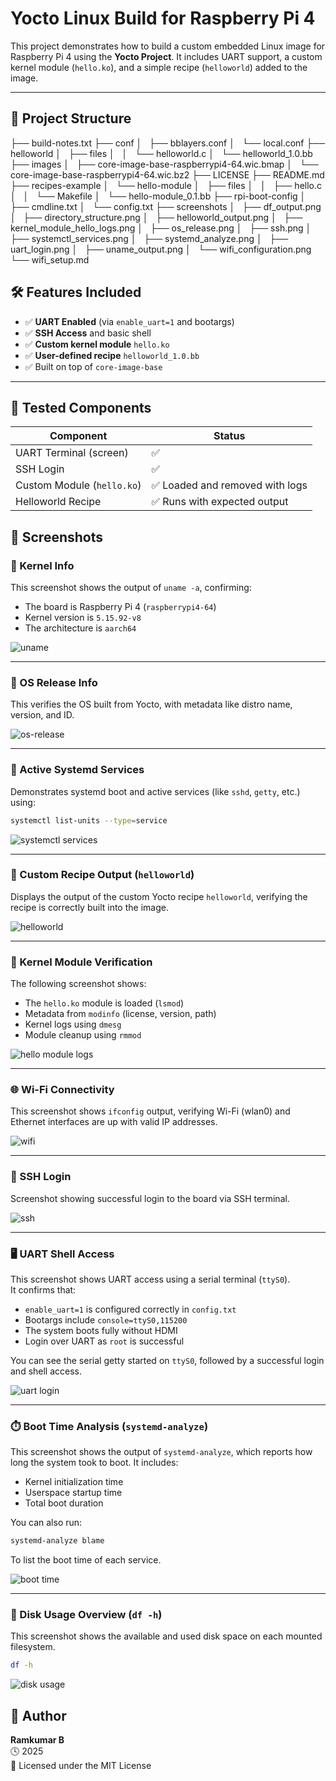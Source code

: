 # Yocto Linux Build for Raspberry Pi 4

This project demonstrates how to build a custom embedded Linux image for Raspberry Pi 4 using the **Yocto Project**. It includes UART support, a custom kernel module (`hello.ko`), and a simple recipe (`helloworld`) added to the image.

---

## 📁 Project Structure

├── build-notes.txt
├── conf
│   ├── bblayers.conf
│   └── local.conf
├── helloworld
│   ├── files
│   │   └── helloworld.c
│   └── helloworld_1.0.bb
├── images
│   ├── core-image-base-raspberrypi4-64.wic.bmap
│   └── core-image-base-raspberrypi4-64.wic.bz2
├── LICENSE
├── README.md
├── recipes-example
│   └── hello-module
│       ├── files
│       │   ├── hello.c
│       │   └── Makefile
│       └── hello-module_0.1.bb
├── rpi-boot-config
│   ├── cmdline.txt
│   └── config.txt
├── screenshots
│   ├── df_output.png
│   ├── directory_structure.png
│   ├── helloworld_output.png
│   ├── kernel_module_hello_logs.png
│   ├── os_release.png
│   ├── ssh.png
│   ├── systemctl_services.png
│   ├── systemd_analyze.png
│   ├── uart_login.png
│   ├── uname_output.png
│   └── wifi_configuration.png
└── wifi_setup.md






## 🛠️ Features Included

- ✅ **UART Enabled** (via `enable_uart=1` and bootargs)
- ✅ **SSH Access** and basic shell
- ✅ **Custom kernel module** `hello.ko`
- ✅ **User-defined recipe** `helloworld_1.0.bb`
- ✅ Built on top of `core-image-base`

---

## 🧪 Tested Components

| Component | Status |
|----------|--------|
| UART Terminal (screen) | ✅ |
| SSH Login | ✅ |
| Custom Module (`hello.ko`) | ✅ Loaded and removed with logs |
| Helloworld Recipe | ✅ Runs with expected output |


## 📸 Screenshots

### 🔧 Kernel Info  
This screenshot shows the output of `uname -a`, confirming:
- The board is Raspberry Pi 4 (`raspberrypi4-64`)
- Kernel version is `5.15.92-v8`
- The architecture is `aarch64`

![uname](screenshots/uname_output.png)

---

### 🧾 OS Release Info  
This verifies the OS built from Yocto, with metadata like distro name, version, and ID.

![os-release](screenshots/os_release.png)

---

### 🔁 Active Systemd Services  
Demonstrates systemd boot and active services (like `sshd`, `getty`, etc.) using:

```bash
systemctl list-units --type=service
```

![systemctl services](screenshots/systemctl_services.png)

---

### 🧪 Custom Recipe Output (`helloworld`)  
Displays the output of the custom Yocto recipe `helloworld`, verifying the recipe is correctly built into the image.

![helloworld](screenshots/helloworld_output.png)

---

### 🧩 Kernel Module Verification  
The following screenshot shows:
- The `hello.ko` module is loaded (`lsmod`)
- Metadata from `modinfo` (license, version, path)
- Kernel logs using `dmesg`
- Module cleanup using `rmmod`

![hello module logs](screenshots/kernel_module_hello_logs.png)

---

### 🌐 Wi-Fi Connectivity  
This screenshot shows `ifconfig` output, verifying Wi-Fi (wlan0) and Ethernet interfaces are up with valid IP addresses.

![wifi](screenshots/wifi_configuration.png)

---

### 🔐 SSH Login  
Screenshot showing successful login to the board via SSH terminal.

![ssh](screenshots/ssh.png)

---

### 🖥️ UART Shell Access  
This screenshot shows UART access using a serial terminal (`ttyS0`).  
It confirms that:
- `enable_uart=1` is configured correctly in `config.txt`
- Bootargs include `console=ttyS0,115200`
- The system boots fully without HDMI
- Login over UART as `root` is successful

You can see the serial getty started on `ttyS0`, followed by a successful login and shell access.

![uart login](screenshots/uart_login.png)

---

### ⏱️ Boot Time Analysis (`systemd-analyze`)  
This screenshot shows the output of `systemd-analyze`, which reports how long the system took to boot. It includes:
- Kernel initialization time
- Userspace startup time
- Total boot duration

You can also run:
```bash
systemd-analyze blame
```
To list the boot time of each service.

![boot time](screenshots/systemd_analyze.png)

---

### 💾 Disk Usage Overview (`df -h`)  
This screenshot shows the available and used disk space on each mounted filesystem.

```bash
df -h
```

![disk usage](screenshots/df_output.png)

## 👤 Author

**Ramkumar B**  
🕓 2025  
📘 Licensed under the MIT License
